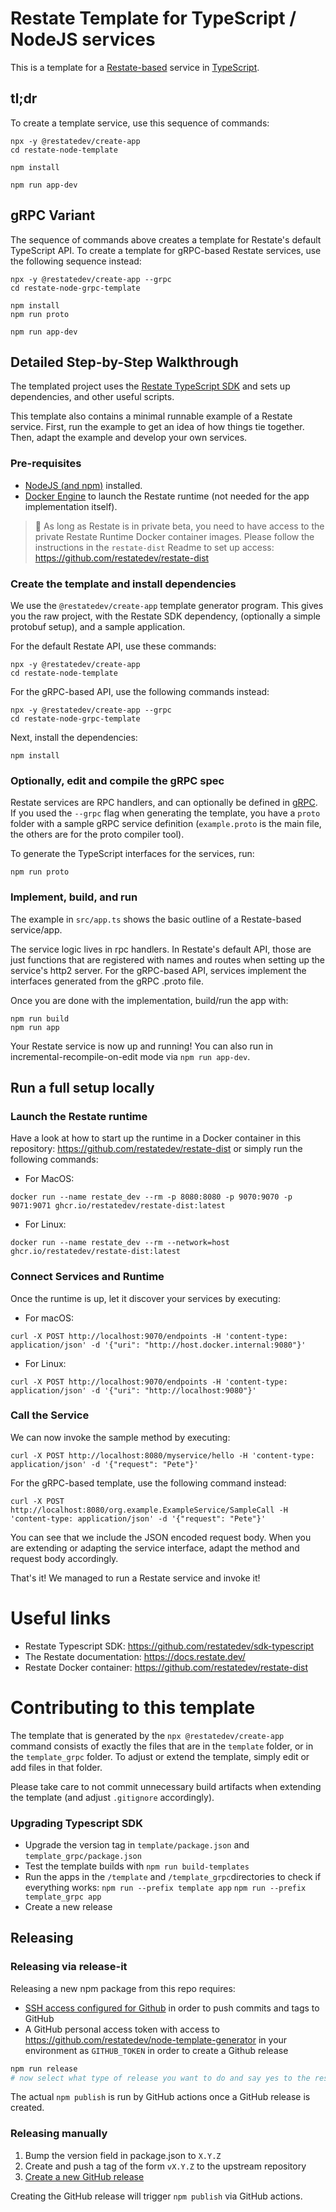 # Restate Template for TypeScript / NodeJS services

This is a template for a [Restate-based](https://restate.dev/) service in [TypeScript](https://www.typescriptlang.org/).

## tl;dr

To create a template service, use this sequence of commands:

```shell
npx -y @restatedev/create-app
cd restate-node-template

npm install

npm run app-dev
```

## gRPC Variant

The sequence of commands above creates a template for Restate's default TypeScript API.
To create a template for gRPC-based Restate services, use the following sequence instead:

```shell
npx -y @restatedev/create-app --grpc
cd restate-node-grpc-template

npm install
npm run proto

npm run app-dev
```

## Detailed Step-by-Step Walkthrough

The templated project uses the [Restate TypeScript SDK](https://github.com/restatedev/sdk-typescript)
and sets up dependencies, and other useful scripts.

This template also contains a minimal runnable example of a Restate service. First, run the example to get an idea of how things tie together. Then, adapt the example and develop your own services.

### Pre-requisites

- [NodeJS (and npm)](https://nodejs.org) installed.
- [Docker Engine](https://docs.docker.com/engine/install/) to launch the Restate runtime (not needed for the app implementation itself).

> &#x1F4DD; As long as Restate is in private beta, you need to have access to the private Restate Runtime Docker container images. Please follow the instructions in the `restate-dist` Readme to set up access: https://github.com/restatedev/restate-dist

### Create the template and install dependencies

We use the `@restatedev/create-app` template generator program. This gives you the raw project, with the
Restate SDK dependency, (optionally a simple protobuf setup), and a sample application.

For the default Restate API, use these commands:

```shell
npx -y @restatedev/create-app
cd restate-node-template
```

For the gRPC-based API, use the following commands instead:

```shell
npx -y @restatedev/create-app --grpc
cd restate-node-grpc-template
```

Next, install the dependencies:

```shell
npm install
```

### Optionally, edit and compile the gRPC spec

Restate services are RPC handlers, and can optionally be defined in [gRPC](https://grpc.io/).
If you used the `--grpc` flag when generating the template, you have a `proto` folder with a sample gRPC service definition (`example.proto` is the main file, the others are for the proto compiler tool).

To generate the TypeScript interfaces for the services, run:

```
npm run proto
```

### Implement, build, and run

The example in `src/app.ts` shows the basic outline of a Restate-based service/app.

The service logic lives in rpc handlers. In Restate's default API, those are just functions that are registered
with names and routes when setting up the service's http2 server. For the gRPC-based API, services implement the
interfaces generated from the gRPC .proto file.

Once you are done with the implementation, build/run the app with:

```
npm run build
npm run app
```

Your Restate service is now up and running! You can also run in incremental-recompile-on-edit mode via
`npm run app-dev`.

## Run a full setup locally

### Launch the Restate runtime

Have a look at how to start up the runtime in a Docker container in this repository: https://github.com/restatedev/restate-dist or simply run the following commands:

- For MacOS:

```shell
docker run --name restate_dev --rm -p 8080:8080 -p 9070:9070 -p 9071:9071 ghcr.io/restatedev/restate-dist:latest
```

- For Linux:

```shell
docker run --name restate_dev --rm --network=host ghcr.io/restatedev/restate-dist:latest
```

### Connect Services and Runtime

Once the runtime is up, let it discover your services by executing:

- For macOS:

```shell
curl -X POST http://localhost:9070/endpoints -H 'content-type: application/json' -d '{"uri": "http://host.docker.internal:9080"}'
```

- For Linux:

```shell
curl -X POST http://localhost:9070/endpoints -H 'content-type: application/json' -d '{"uri": "http://localhost:9080"}'
```

### Call the Service

We can now invoke the sample method by executing:

```shell
curl -X POST http://localhost:8080/myservice/hello -H 'content-type: application/json' -d '{"request": "Pete"}'
```

For the gRPC-based template, use the following command instead:

```shell
curl -X POST http://localhost:8080/org.example.ExampleService/SampleCall -H 'content-type: application/json' -d '{"request": "Pete"}'
```

You can see that we include the JSON encoded request body.
When you are extending or adapting the service interface, adapt the method and request body accordingly.

That's it! We managed to run a Restate service and invoke it!

# Useful links

- Restate Typescript SDK: https://github.com/restatedev/sdk-typescript
- The Restate documentation: https://docs.restate.dev/
- Restate Docker container: https://github.com/restatedev/restate-dist

# Contributing to this template

The template that is generated by the `npx @restatedev/create-app` command consists of exactly the
files that are in the `template` folder, or in the `template_grpc` folder. To adjust or extend the
template, simply edit or add files in that folder.

Please take care to not commit unnecessary build artifacts when extending the template
(and adjust `.gitignore` accordingly).

### Upgrading Typescript SDK

- Upgrade the version tag in `template/package.json` and `template_grpc/package.json`
- Test the template builds with `npm run build-templates`
- Run the apps in the `/template` and `/template_grpc`directories to check if everything works: `npm run --prefix template app` `npm run --prefix template_grpc app`
- Create a new release

## Releasing

### Releasing via release-it

Releasing a new npm package from this repo requires:

- [SSH access configured for Github](https://docs.github.com/en/authentication/connecting-to-github-with-ssh) in order to push commits and tags to GitHub
- A GitHub personal access token with access to https://github.com/restatedev/node-template-generator in your environment as `GITHUB_TOKEN` in order to create a Github release

```bash
npm run release
# now select what type of release you want to do and say yes to the rest of the options
```

The actual `npm publish` is run by GitHub actions once a GitHub release is created.

### Releasing manually

1. Bump the version field in package.json to `X.Y.Z`
2. Create and push a tag of the form `vX.Y.Z` to the upstream repository
3. [Create a new GitHub release](https://github.com/restatedev/node-template-generator/releases)

Creating the GitHub release will trigger `npm publish` via GitHub actions.
